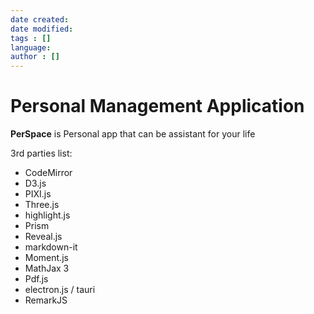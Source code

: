 ```yaml
---
date created: 
date modified: 
tags : []
language: 
author : []
---
```


# Personal Management Application

**PerSpace** is Personal app that can be assistant for your life

3rd parties list:

- CodeMirror
- D3.js
- PIXI.js
- Three.js
- highlight.js
- Prism
- Reveal.js
- markdown-it
- Moment.js
- MathJax 3
- Pdf.js
- electron.js / tauri
- RemarkJS